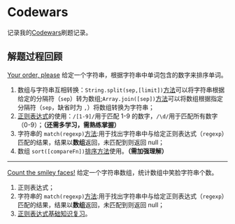 # Codewars

记录我的[Codewars](https://www.codewars.com/)刷题记录。

## 解题过程回顾

[Your order, please](https://www.codewars.com/kata/55c45be3b2079eccff00010f/javascript) 给定一个字符串，根据字符串中单词包含的数字来排序单词。

1. 数组与字符串互相转换：`String.split(sep,[limit])`[方法](https://developer.mozilla.org/en-US/docs/Web/JavaScript/Reference/Global_Objects/String/split)可以将字符串根据给定的分隔符（`sep`）转为数组;`Array.join([sep])`[方法](https://developer.mozilla.org/en-US/docs/Web/JavaScript/Reference/Global_Objects/Array/join)可以将数组根据指定分隔符（`sep`，缺省时为 `,`）将数组转换为字符串；
2. [正则表达式](https://developer.mozilla.org/en-US/docs/Web/JavaScript/Guide/Regular_expressions)的使用：`/[1-9]/`用于匹配 1-9 的数字，`/\d/`用于匹配所有数字（0-9）；**（还需多学习，需熟练掌握）**
3. 字符串的 `match(regexp)`[方法](https://developer.mozilla.org/en-US/docs/Web/JavaScript/Reference/Global_Objects/String/match):用于找出字符串中与给定正则表达式（`regexp`）匹配的结果，结果以**数组**返回，未匹配到则返回 null；
4. 数组 `sort([compareFn])`[排序方法](https://developer.mozilla.org/en-US/docs/Web/JavaScript/Reference/Global_Objects/Array/sort)使用。**（需加强理解）**

---

[Count the smiley faces!](https://www.codewars.com/kata/583203e6eb35d7980400002a/train/javascript) 给定一个字符串数组，统计数组中笑脸字符串个数。

1. 正则表达式；
2. 字符串的 `match(regexp)`[方法](https://developer.mozilla.org/en-US/docs/Web/JavaScript/Reference/Global_Objects/String/match):用于找出字符串中与给定正则表达式（`regexp`）匹配的结果，结果以**数组**返回，未匹配到则返回 null；
3. [正则表达式基础知识复习](./正则表达式基础.md)。
